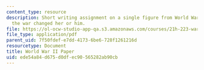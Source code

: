 ```yaml
---
content_type: resource
description: Short writing assignment on a single figure from World War II and how
  the war changed her or him.
file: https://ol-ocw-studio-app-qa.s3.amazonaws.com/courses/21h-223-war-american-society-fall-2002/ede54a84d675d0dfec90565282ab90cb_war_3_assign1002.pdf
file_type: application/pdf
parent_uid: 7f50fdef-e7dd-4173-6be6-728f1261216d
resourcetype: Document
title: World War II Paper
uid: ede54a84-d675-d0df-ec90-565282ab90cb
---
```

